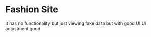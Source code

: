 # Fashion Site
It has no functionality but just viewing fake data but with good UI
Ui adjustment good


